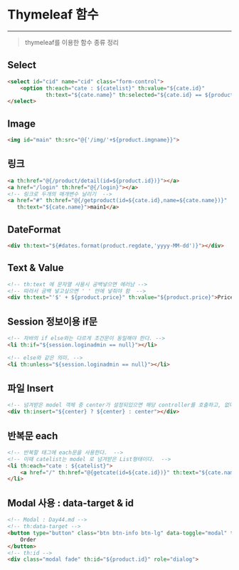 # Thymeleaf  함수

---

> thymeleaf를 이용한 함수 종류 정리 

## Select

```html
<select id="cid" name="cid" class="form-control">
    <option th:each="cate : ${catelist}" th:value="${cate.id}"
            th:text="${cate.name}" th:selected="${cate.id} == ${product.cid}">catename</option>
</select>
```

## Image

```html
<img id="main" th:src="@{'/img/'+${product.imgname}}">
```

## 링크

```html
<a th:href="@{/product/detail(id=${product.id})}"></a>
<a href="/login" th:href="@{/login}"></a>
<!-- 링크로 두개의 매개변수 날리기  -->
<a href="#" th:href="@{/getproduct(id=${cate.id},name=${cate.name})}"
   th:text="${cate.name}">main1</a>
```

## DateFormat

```html
<div th:text="${#dates.format(product.regdate,'yyyy-MM-dd')}"></div>
```

## Text & Value

```html
<!-- th:text 에 문자열 사용시 공백넣으면 에러남 -->
<!-- 따라서 공백 넣고싶으면 ' ' 안에 넣줘야 함  -->
<div th:text="'$' + ${product.price}" th:value="${product.price}">Price</div>
```

## Session 정보이용 if문

```html
<!-- 자바의 if else와는 다르게 조건문이 동일해야 한다. -->
<li th:if="${session.loginadmin == null}"></li>

<!-- else와 같은 의미. -->
<li th:unless="${session.loginadmin == null}"></li>
```

## 파일 Insert

```html
<!-- 넘겨받은 model 객체 중 center가 설정되있으면 해당 controller를 호출하고, 없다면 디폴트로 center controller를 호출  -->
<div th:insert="${center} ? ${center} : center"></div>
```

## 반복문 each

```html
<!-- 반복할 태그에 each문을 사용한다.  -->
<!-- 이때 catelist는 model 로 넘겨받은 List형태이다.  -->
<li th:each="cate : ${catelist}">
    <a href="/" th:href="@{getcate(id=${cate.id})}" th:text="${cate.name}">CateName</a>
</li>
```

## Modal 사용 : data-target & id

```html
<!-- Modal : Day44.md -->
<!-- th:data-target -->
<button type="button" class="btn btn-info btn-lg" data-toggle="modal" th:data-target="'#'+${product.id}">
    Order
</button>
<!-- th:id -->
<div class="modal fade" th:id="${product.id}" role="dialog">
```



